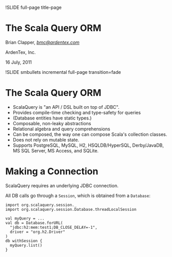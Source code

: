 !SLIDE full-page title-page

# The Scala Query ORM

Brian Clapper, *bmc@ardentex.com*

ArdenTex, Inc.

16 July, 2011

!SLIDE smbullets incremental full-page transition=fade

# The Scala Query ORM

- ScalaQuery is "an API / DSL built on top of JDBC".
- Provides compile-time checking and type-safety for queries
- (Database entities have static types.)
- Composable, non-leaky abstractions
- Relational algebra and query comprehensions
- Can be composed, the way one can compose Scala's collection classes.
- Does not rely on mutable state.
- Supports PostgreSQL, MySQL, H2, HSQLDB/HyperSQL, Derby/JavaDB,
  MS SQL Server, MS Access, and SQLite.
  
<!SLIDE full-page transition=scrollLeft>

# Making a Connection
  
ScalaQuery requires an underlying JDBC connection.

All DB calls go through a `Session`, which is obtained from a `Database`:

    import org.scalaquery.session._
    import org.scalaquery.session.Database.threadLocalSession

    val myQuery = ...
    val db = Database.forURL(
      "jdbc:h2:mem:test1;DB_CLOSE_DELAY=-1",
      driver = "org.h2.Driver"
    )
    db withSession {
      myQuery.list()
    }

